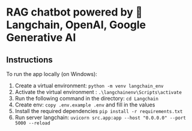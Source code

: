 # RAG chatbot powered by 🔗 Langchain, OpenAI, Google Generative AI

## Instructions <a name="instructions"></a>

To run the app locally (on Windows):

1. Create a virtual environment: `python -m venv langchain_env`
2. Activate the virtual environment : `.\langchainenv\Scripts\activate`
3. Run the following command in the directory: `cd Langchain`
4. Create env: `copy .env.example .env` and fill in the values
5. Install the required dependencies `pip install -r requirements.txt`
6. Run server langchain: `uvicorn src.app:app --host "0.0.0.0" --port 5000 --reload`
